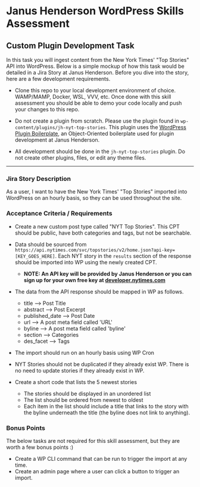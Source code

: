 # Janus Henderson WordPress Skills Assessment

## Custom Plugin Development Task

In this task you will ingest content from the New York Times' "Top Stories" API into WordPress. Below is a simple mockup of how this task would be detailed in a Jira Story at Janus Henderson. Before you dive into the story, here are a few development requirements.

- Clone this repo to your local development environment of choice. WAMP/MAMP, Docker, WSL, VVV, etc. Once done with this skill assessment you should be able to demo your code locally and push your changes to this repo.

- Do not create a plugin from scratch. Please use the plugin found in `wp-content/plugins/jh-nyt-top-stories`. This plugin uses the [WordPress Plugin Boilerplate](https://github.com/DevinVinson/WordPress-Plugin-Boilerplate), an Object-Oriented boilerplate used for plugin development at Janus Henderson.

- All development should be done in the `jh-nyt-top-stories` plugin. Do not create other plugins, files, or edit any theme files.
---

### Jira Story Description

As a user, I want to have the New York Times' "Top Stories" imported into WordPress on an hourly basis, so they can be used throughout the site.

### Acceptance Criteria / Requirements

- Create a new custom post type called "NYT Top Stories". This CPT should be public, have both categories and tags, but not be searchable.


- Data should be sourced from `https://api.nytimes.com/svc/topstories/v2/home.json?api-key=[KEY_GOES_HERE]`. Each NYT story in the `results` section of the response should be imported into WP using the newly created CPT.

  - **NOTE: An API key will be provided by Janus Henderson or you can sign up for your own free key at [developer.nytimes.com](https://developer.nytimes.com/)**


- The data from the API response should be mapped in WP as follows.

  - title --> Post Title
  - abstract --> Post Excerpt
  - published_date --> Post Date
  - url --> A post meta field called 'URL'
  - byline --> A post meta field called 'byline'
  - section --> Categories
  - des_facet --> Tags


- The import should run on an hourly basis using WP Cron


- NYT Stories should not be duplicated if they already exist WP. There is no need to update stories if they already exist in WP.


- Create a short code that lists the 5 newest stories

  - The stories should be displayed in an unordered list
  - The list should be ordered from newest to oldest
  - Each item in the list should include a title that links to the story with the
    byline underneath the title (the byline does not link to anything).

### Bonus Points ###

The below tasks are not required for this skill assessment, but they are worth a few bonus points :)

- Create a WP CLI command that can be run to trigger the import at any time.
- Create an admin page where a user can click a button to trigger an import. 